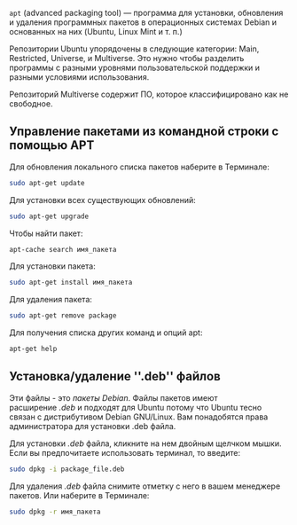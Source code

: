 `apt` (advanced packaging tool) — программа для установки, обновления и удаления программных пакетов в операционных системах Debian и основанных на них (Ubuntu, Linux Mint и т. п.)

Репозитории Ubuntu упорядочены в следующие категории: Main, Restricted, Universe, и Multiverse. Это нужно чтобы разделить программы с разными уровнями пользовательской поддержки и разными условиями использования.

Репозиторий Multiverse содержит ПО, которое классифицировано как не свободное.

## Управление пакетами из командной строки с помощью APT

Для обновления локального списка пакетов наберите в Терминале:
```sh
sudo apt-get update 
```

Для установки всех существующих обновлений:
```sh
sudo apt-get upgrade 
```


Чтобы найти пакет:
```sh
apt-cache search имя_пакета 
```


Для установки пакета:


```sh
sudo apt-get install имя_пакета 
```


Для удаления пакета:


```sh
sudo apt-get remove package 
```


Для получения списка других команд и опций apt:

```sh
apt-get help
```

## Установка/удаление ''.deb'' файлов

Эти файлы - это _пакеты Debian_. Файлы пакетов имеют расширение _.deb_ и подходят для Ubuntu потому что Ubuntu тесно связан с дистрибутивом Debian GNU/Linux. Вам понадобятся права администратора для установки .deb файла.

Для установки _.deb_ файла, кликните на нем двойным щелчком мышки. Если вы предпочитаете использовать терминал, то введите:

```sh
sudo dpkg -i package_file.deb 
```

Для удаления _.deb_ файла снимите отметку с него в вашем менеджере пакетов. Или наберите в Терминале:

```sh
sudo dpkg -r имя_пакета
```

